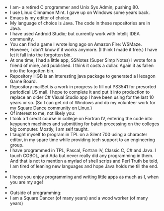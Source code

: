 - I am-  a retired C programmer and Unix Sys Admin, pushing 80.
- I use Linux Cinnamon Mint. I gave up on Windows some years back.
- Emacs is my editor of choice.
- My language of choice is Java. The code in these repositories are in Java.
- I have used Android Studio; but currently work with Intellij IDEA community.
- You can find a game I wrote long ago on Amazon Fire: WSMaze. However, I don't know if it works anymore. (I think I made it free.) I have let it fall into the forgotten bin.
- At one time, I had a little app, SSNotes (Super Simp Notes) I wrote for a friend of mine, and published. I think it costs a dollar. Again it as fallen into the forgotten bin.
- Repository HGB is an interesting java package to generated a Hexagon Game Board.
- Repository mailSet is a work in progress to fill out PS3541 for presorted periodical US mail.
I hope to complete it and put it into production to replace an older C# Visual Studio app I have been using for the last 10 years or so. (So I can get rid of Windows and do my volunteer work for my Square Dance community on Linux.)
- Of interest to me, not likely you:
- I took a 1 credit course in college on Fortran IV, entering the code into keypunch machines and submitting for batch processing on the colleges big computer. Mostly, I am self taught.
- I taught myself to program in TPL on a Silent 700 using a character editor, in my spare time while providing tech support to an engineering group.
- I have programmed in TPL, Pascal, Fortran IV, Classic C, C# and Java. I touch COBOL, and Ada but never really did any programming in them. And that is not to mention a myriad of shell scrips and Perl Truth be told, I am tired of leaning new languages and hope Java holds me till the end.
- 
- I hope you enjoy programming and writing little apps as much as I, when you are my age!
- 
- Outside of programming:
- I am a Square Dancer (of many years) and a wood worker (of many years)
